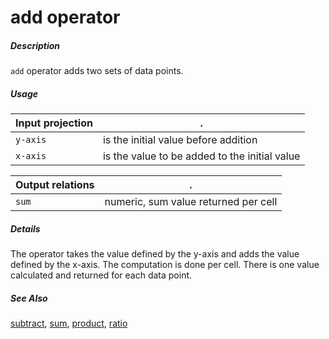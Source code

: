 # add operator

##### Description

`add` operator adds two sets of data points.

##### Usage

Input projection|.
---|---
`y-axis`           | is the initial value before addition
`x-axis`           | is the value to be added to the initial value

Output relations|.
---|---
`sum`          | numeric, sum value returned per cell

##### Details

The operator takes the value defined by the y-axis and adds the value defined by the x-axis. The computation is done per cell. There is one value calculated and returned for each data point.

##### See Also

[subtract](https://github.com/tercen/subtract_operator), [sum](https://github.com/tercen/sum_operator), [product](https://github.com/tercen/product_operator), [ratio](https://github.com/tercen/ratio_operator)
